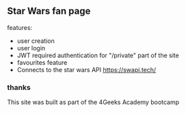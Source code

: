 Star Wars fan page
------------------
features:
- user creation
- user login
- JWT required authentication for "/private" part of the site
- favourites feature
- Connects to the star wars API https://swapi.tech/
### thanks
This site was built as part of the 4Geeks Academy bootcamp
